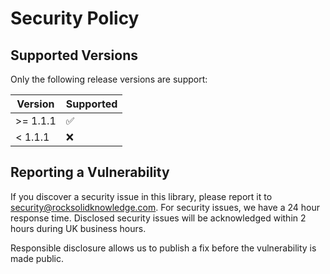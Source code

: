 # Security Policy

## Supported Versions

Only the following release versions are support:

| Version | Supported          |
| ------- | ------------------ |
| >= 1.1.1| :white_check_mark: |
| < 1.1.1 | :x:                |

## Reporting a Vulnerability

If you discover a security issue in this library, please report it to security@rocksolidknowledge.com.
For security issues, we have a 24 hour response time. Disclosed security issues will be acknowledged within 2 hours during UK business hours.

Responsible disclosure allows us to publish a fix before the vulnerability is made public.
